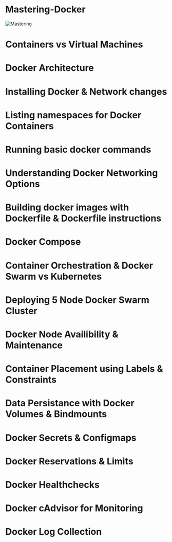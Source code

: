 # Mastering-Docker

![Mastering](https://github.com/saikiranpi/Mastering-Docker/assets/109568252/ca9ea2d2-aa06-4573-a383-9bc5cf948f0d)

# Containers vs Virtual Machines  
# Docker Architecture 
# Installing Docker & Network changes 
# Listing namespaces for Docker Containers    
# Running basic docker commands   
# Understanding Docker Networking Options 
# Building docker images with Dockerfile & Dockerfile instructions    
# Docker Compose  
# Container Orchestration & Docker Swarm vs Kubernetes    
# Deploying 5 Node Docker Swarm Cluster   
# Docker Node Availibility & Maintenance  
# Container Placement using Labels & Constraints  
# Data Persistance with Docker Volumes & Bindmounts   
# Docker Secrets & Configmaps 
# Docker Reservations & Limits    
# Docker Healthchecks 
# Docker cAdvisor for Monitoring  
# Docker Log Collection   
